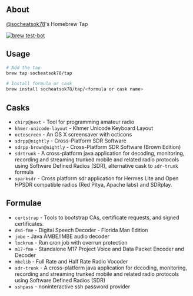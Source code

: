 ## About

[@socheatsok78](https://github.com/socheatsok78)'s Homebrew Tap

[![brew test-bot](https://github.com/socheatsok78/homebrew-tap/actions/workflows/tests.yml/badge.svg)](https://github.com/socheatsok78/homebrew-tap/actions/workflows/tests.yml)

## Usage

```sh
# Add the tap
brew tap socheatsok78/tap

# Install formula or cask
brew install socheatsok78/tap/<formula or cask name>
```

## Casks
- `chirp@next` - Tool for programming amateur radio
- `khmer-unicode-layout` - Khmer Unicode Keyboard Layout
- `octoscreen` - An OS X screensaver with octicons
- `sdrpp@nightly` - Cross-Platform SDR Software
- `sdrpp-brown@nightly` - Cross-Platform SDR Software (Brown Edition)
- `sdrtrunk` - A cross-platform java application for decoding, monitoring, recording and streaming trunked mobile and related radio protocols using Software Defined Radios (SDR), alternative cask to `sdr-trunk` formula
- `sparksdr` - Cross platform sdr application for Hermes Lite and Open HPSDR compatible radios (Red Pitya, Apache labs) and SDRplay.

## Formulae

- `certstrap` - Tools to bootstrap CAs, certificate requests, and signed certificates.
- `dsd-fme` - Digital Speech Decoder - Florida Man Edition
- `jmbe` - Java AMBE/IMBE audio decoder
- `lockrun` - Run cron job with overrun protection
- `m17-fme` - Standalone M17 Project Voice and Data Packet Encoder and Decoder
- `mbelib` - Full Rate and Half Rate Radio Vocoder
- `sdr-trunk` - A cross-platform java application for decoding, monitoring, recording and streaming trunked mobile and related radio protocols using Software Defined Radios (SDR)
- `sshpass` - noninteractive ssh password provider
